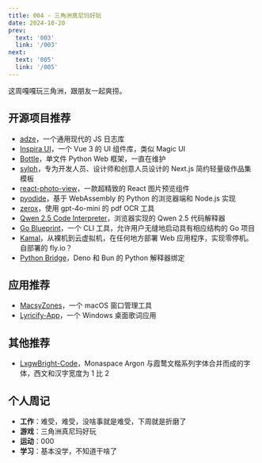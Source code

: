 ```yaml
---
title: 004 - 三角洲真尼玛好玩
date: 2024-10-20
prev:
  text: '003'
  link: '/003'
next:
  text: '005'
  link: '/005'
---
```


这周嘎嘎玩三角洲，跟朋友一起爽捞。

## 开源项目推荐

- [adze](https://github.com/adzejs/adze)，一个通用现代的 JS 日志库
- [Inspira UI](https://github.com/unovue/inspira-ui)，一个 Vue 3 的 UI 组件库，类似 Magic UI
- [Bottle](https://github.com/bottlepy/bottle)，单文件 Python Web 框架，一直在维护
- [sylph](https://github.com/raphaelsalaja/sylph)，专为开发人员、设计师和创意人员设计的 Next.js 简约轻量级作品集模板
- [react-photo-view](https://github.com/MinJieLiu/react-photo-view)，一款超精致的 React 图片预览组件
- [pyodide](https://github.com/pyodide/pyodide)，基于 WebAssembly 的 Python 的浏览器端和 Node.js 实现
- [zerox](https://github.com/getomni-ai/zerox)，使用 gpt-4o-mini 的 pdf OCR 工具
- [Qwen 2.5 Code Interpreter](https://github.com/cfahlgren1/qwen-2.5-code-interpreter)，浏览器实现的 Qwen 2.5 代码解释器
- [Go Blueprint](https://github.com/Melkeydev/go-blueprint)，一个 CLI 工具，允许用户无缝地启动具有相应结构的 Go 项目
- [Kamal](https://github.com/basecamp/kamal)，从裸机到云虚拟机，在任何地方部署 Web 应用程序，实现零停机。自部署的 fly.io？
- [Python Bridge](https://github.com/denosaurs/deno_python)，Deno 和 Bun 的 Python 解释器绑定

## 应用推荐

- [MacsyZones](https://github.com/rohanrhu/MacsyZones)，一个 macOS 窗口管理工具
- [Lyricify-App](https://github.com/WXRIW/Lyricify-App)，一个 Windows 桌面歌词应用

## 其他推荐

- [LxgwBright-Code](https://github.com/lxgw/LxgwBright-Code)，Monaspace Argon 与霞鹜文楷系列字体合并而成的字体，西文和汉字宽度为 1 比 2

## 个人周记

- **工作**：难受，难受，没啥事就是难受，下周就是折磨了
- **游戏**：三角洲真尼玛好玩
- **运动**：000
- **学习**：基本没学，不知道干啥了
